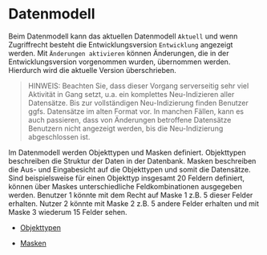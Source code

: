 # Datenmodell

Beim Datenmodell kann das aktuellen Datenmodell <code class="tab">Aktuell</code> und wenn Zugriffrecht besteht die Entwicklungsversion <code class="tab">Entwicklung</code> angezeigt werden. Mit <code class="button">Änderungen aktivieren</code> können Änderungen, die in der Entwicklungsversion vorgenommen wurden, übernommen werden. Hierdurch wird die aktuelle Version überschrieben.

> HINWEIS: Beachten Sie, dass dieser Vorgang serverseitig sehr viel Aktivität in Gang setzt, u.a. ein komplettes Neu-Indizieren aller Datensätze. Bis zur vollständigen Neu-Indizierung finden Benutzer ggfs. Datensätze im alten Format vor. In manchen Fällen, kann es auch passieren, dass von Änderungen betroffene Datensätze Benutzern nicht angezeigt werden, bis die Neu-Indizierung abgeschlossen ist.

Im Datenmodell werden Objekttypen und Masken definiert. Objekttypen beschreiben die Struktur der Daten in der Datenbank. Masken beschreiben die Aus- und Eingabesicht auf die Objekttypen und somit die Datensätze. Sind beispielsweise für einen Objekttyp insgesamt 20 Feldern definiert, können über Maskes unterschiedliche Feldkombinationen ausgegeben werden. Benutzer 1 könnte mit dem Recht auf Maske 1 z.B. 5 dieser Felder erhalten. Nutzer 2 könnte mit Maske 2 z.B. 5 andere Felder erhalten und mit  Maske 3 wiederum 15 Felder sehen.

* [Objekttypen](objecttype/objecttype.md)

* [Masken](mask/mask.md)

